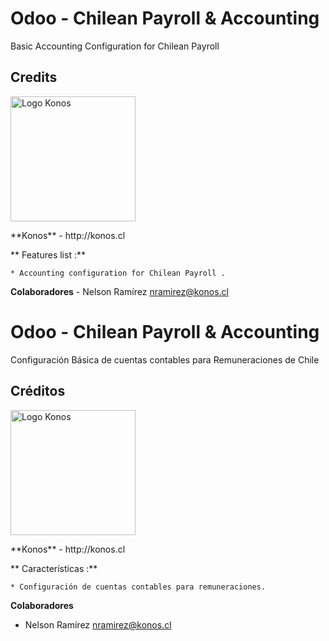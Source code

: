 Odoo - Chilean Payroll & Accounting
========================================

Basic Accounting Configuration for Chilean Payroll


## Credits
<p>
<img width="200" alt="Logo Konos" src="https://www.konos.cl/web/image/res.company/1/logo?unique=445cd30" />
</p>
**Konos** - http://konos.cl


** Features list :**

    * Accounting configuration for Chilean Payroll .

 
 **Colaboradores**
    - Nelson Ramírez <nramirez@konos.cl>


Odoo - Chilean Payroll & Accounting
========================================

Configuración Básica de cuentas contables para Remuneraciones de Chile

 
## Créditos
<p>
<img width="200" alt="Logo Konos" src="http://www.konos.cl/web/image/666" />
</p>
**Konos** - http://konos.cl
 


** Características :**

    * Configuración de cuentas contables para remuneraciones.

 
 **Colaboradores**
 - Nelson Ramírez <nramirez@konos.cl>


